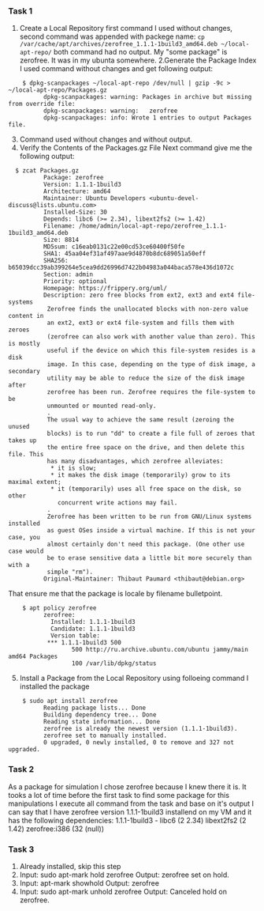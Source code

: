 ### Task 1
1. Create a Local Repository
   first command I used without changes, second command was appended with packege name:
  `cp /var/cache/apt/archives/zerofree_1.1.1-1build3_amd64.deb ~/local-apt-repo/` 
   both command had no output. My "some package" is zerofree. It was in my ubunta somewhere.
2.Generate the Package Index
  I used command without changes and get following output:
```
    $ dpkg-scanpackages ~/local-apt-repo /dev/null | gzip -9c > ~/local-apt-repo/Packages.gz
          dpkg-scanpackages: warning: Packages in archive but missing from override file:
          dpkg-scanpackages: warning:   zerofree
          dpkg-scanpackages: info: Wrote 1 entries to output Packages file.
```
3. Command used without changes and without output.
4. Verify the Contents of the Packages.gz File
  Next command give me the following output:
```
  $ zcat Packages.gz
          Package: zerofree
          Version: 1.1.1-1build3
          Architecture: amd64
          Maintainer: Ubuntu Developers <ubuntu-devel-discuss@lists.ubuntu.com>
          Installed-Size: 30
          Depends: libc6 (>= 2.34), libext2fs2 (>= 1.42)
          Filename: /home/admin/local-apt-repo/zerofree_1.1.1-1build3_amd64.deb
          Size: 8814
          MD5sum: c16eab0131c22e00cd53ce60400f50fe
          SHA1: 45aa04ef31af497aae9d4870b8dc689051a50eff
          SHA256: b65039dcc39ab399264e5cea9dd26996d7422b04983a044baca578e436d1072c
          Section: admin
          Priority: optional
          Homepage: https://frippery.org/uml/
          Description: zero free blocks from ext2, ext3 and ext4 file-systems
           Zerofree finds the unallocated blocks with non-zero value content in
           an ext2, ext3 or ext4 file-system and fills them with zeroes
           (zerofree can also work with another value than zero). This is mostly
           useful if the device on which this file-system resides is a disk
           image. In this case, depending on the type of disk image, a secondary
           utility may be able to reduce the size of the disk image after
           zerofree has been run. Zerofree requires the file-system to be
           unmounted or mounted read-only.
           .
           The usual way to achieve the same result (zeroing the unused
           blocks) is to run "dd" to create a file full of zeroes that takes up
           the entire free space on the drive, and then delete this file. This
           has many disadvantages, which zerofree alleviates:
            * it is slow;
            * it makes the disk image (temporarily) grow to its maximal extent;
            * it (temporarily) uses all free space on the disk, so other
              concurrent write actions may fail.
           .
           Zerofree has been written to be run from GNU/Linux systems installed
           as guest OSes inside a virtual machine. If this is not your case, you
           almost certainly don't need this package. (One other use case would
           be to erase sensitive data a little bit more securely than with a
           simple "rm").
          Original-Maintainer: Thibaut Paumard <thibaut@debian.org>
```
  That ensure me that the package is locale by filename bulletpoint. 
```
    $ apt policy zerofree
          zerofree:
            Installed: 1.1.1-1build3
            Candidate: 1.1.1-1build3
            Version table:
           *** 1.1.1-1build3 500
                  500 http://ru.archive.ubuntu.com/ubuntu jammy/main amd64 Packages
                  100 /var/lib/dpkg/status
```
5. Install a Package from the Local Repository
   using folloeing command I installed the package 
```
    $ sudo apt install zerofree
          Reading package lists... Done
          Building dependency tree... Done
          Reading state information... Done
          zerofree is already the newest version (1.1.1-1build3).
          zerofree set to manually installed.
          0 upgraded, 0 newly installed, 0 to remove and 327 not upgraded.
```
### Task 2
As a package for simulation I chose zerofree because I knew there it is. It tooks a lot of time before the first task to find some package for this manipulations
     I execute all command from the task and base on it's output I can say that I have zerofree version 1.1.1-1build3 installend on my VM and it has the following dependencies: 
        1.1.1-1build3 - libc6 (2 2.34) libext2fs2 (2 1.42) zerofree:i386 (32 (null))
### Task 3
1. Already installed, skip this step
2. Input: sudo apt-mark hold zerofree
   Output: zerofree set on hold.
3. Input: apt-mark showhold
   Output: zerofree
4. Input: sudo apt-mark unhold zerofree
   Output: Canceled hold on zerofree.


